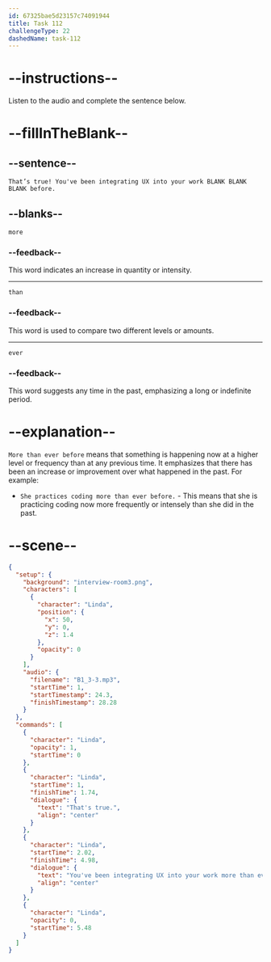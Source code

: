 ```yaml
---
id: 67325bae5d23157c74091944
title: Task 112
challengeType: 22
dashedName: task-112
---
```


<!-- (audio) Linda: That’s true! You've been integrating UX into your work more than ever before. -->

# --instructions--

Listen to the audio and complete the sentence below.

# --fillInTheBlank--

## --sentence--

`That’s true! You've been integrating UX into your work BLANK BLANK BLANK before.`

## --blanks--

`more`

### --feedback--

This word indicates an increase in quantity or intensity.

---

`than`

### --feedback--

This word is used to compare two different levels or amounts.

---

`ever`

### --feedback--

This word suggests any time in the past, emphasizing a long or indefinite period.

# --explanation--

`More than ever before` means that something is happening now at a higher level or frequency than at any previous time. It emphasizes that there has been an increase or improvement over what happened in the past. For example:

- `She practices coding more than ever before.` - This means that she is practicing coding now more frequently or intensely than she did in the past.

# --scene--

```json
{
  "setup": {
    "background": "interview-room3.png",
    "characters": [
      {
        "character": "Linda",
        "position": {
          "x": 50,
          "y": 0,
          "z": 1.4
        },
        "opacity": 0
      }
    ],
    "audio": {
      "filename": "B1_3-3.mp3",
      "startTime": 1,
      "startTimestamp": 24.3,
      "finishTimestamp": 28.28
    }
  },
  "commands": [
    {
      "character": "Linda",
      "opacity": 1,
      "startTime": 0
    },
    {
      "character": "Linda",
      "startTime": 1,
      "finishTime": 1.74,
      "dialogue": {
        "text": "That's true.",
        "align": "center"
      }
    },
    {
      "character": "Linda",
      "startTime": 2.02,
      "finishTime": 4.98,
      "dialogue": {
        "text": "You've been integrating UX into your work more than ever before.",
        "align": "center"
      }
    },
    {
      "character": "Linda",
      "opacity": 0,
      "startTime": 5.48
    }
  ]
}
```
